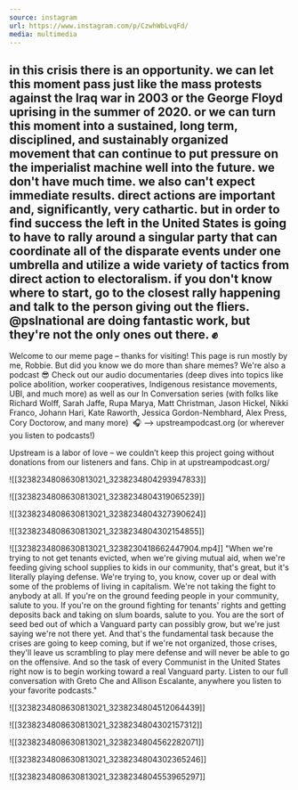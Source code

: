 ```yaml
---
source: instagram
url: https://www.instagram.com/p/CzwhWbLvqFd/
media: multimedia
---
```


## in this crisis there is an opportunity. we can let this moment pass just like the mass protests against the Iraq war in 2003 or the George Floyd uprising in the summer of 2020. or we can turn this moment into a sustained, long term, disciplined, and sustainably organized movement that can continue to put pressure on the imperialist machine well into the future. we don't have much time. we also can't expect immediate results. direct actions are important and, significantly, very cathartic. but in order to find success the left in the United States is going to have to rally around a singular party that can coordinate all of the disparate events under one umbrella and utilize a wide variety of tactics from direct action to electoralism. if you don't know where to start, go to the closest rally happening and talk to the person giving out the fliers. @pslnational are doing fantastic work, but they're not the only ones out there. ✊

Welcome to our meme page – thanks for visiting! This page is run mostly by me, Robbie. But did you know we do more than share memes? We're also a podcast 😎 Check out our audio documentaries (deep dives into topics like police abolition, worker cooperatives, Indigenous resistance movements, UBI, and much more) as well as our In Conversation series (with folks like Richard Wolff, Sarah Jaffe, Rupa Marya, Matt Christman, Jason Hickel, Nikki Franco, Johann Hari, Kate Raworth, Jessica Gordon-Nembhard, Alex Press, Cory Doctorow, and many more) 
🎧 —> upstreampodcast.org (or wherever you listen to podcasts!)

Upstream is a labor of love – we couldn’t keep this project going without donations from our listeners and fans. Chip in at upstreampodcast.org/

![[3238234808630813021_3238234804293947833]]

![[3238234808630813021_3238234804319065239]]

![[3238234808630813021_3238234804327390624]]

![[3238234808630813021_3238234804302154855]]

![[3238234808630813021_3238230418662447904.mp4]]
	"When we're trying to not get tenants evicted, when we're giving mutual aid, when we're feeding
	giving school supplies to kids in our community, that's great, but it's literally playing
	defense.
	We're trying to, you know, cover up or deal with some of the problems of living in capitalism.
	We're not taking the fight to anybody at all.
	If you're on the ground feeding people in your community, salute to you.
	If you're on the ground fighting for tenants' rights and getting deposits back and taking
	on slum boards, salute to you.
	You are the sort of seed bed out of which a Vanguard party can possibly grow, but we're
	just saying we're not there yet.
	And that's the fundamental task because the crises are going to keep coming, but if we're
	not organized, those crises, they'll leave us scrambling to play mere defense and will
	never be able to go on the offensive.
	And so the task of every Communist in the United States right now is to begin working toward
	a real Vanguard party.
	Listen to our full conversation with Greto Che and Allison Escalante, anywhere you listen
	to your favorite podcasts."


![[3238234808630813021_3238234804512064439]]

![[3238234808630813021_3238234804302157312]]

![[3238234808630813021_3238234804562282071]]

![[3238234808630813021_3238234804302365246]]

![[3238234808630813021_3238234804553965297]]

